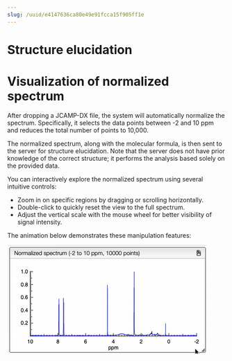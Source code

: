 ```yaml
---
slug: /uuid/e4147636ca80e49e91fcca15f905ff1e
---
```


# Structure elucidation

# Visualization of normalized spectrum

After dropping a JCAMP-DX file, the system will automatically normalize the spectrum. Specifically, it selects the data points between -2 and 10 ppm and reduces the total number of points to 10,000.

The normalized spectrum, along with the molecular formula, is then sent to the server for structure elucidation. Note that the server does not have prior knowledge of the correct structure; it performs the analysis based solely on the provided data.

You can interactively explore the normalized spectrum using several intuitive controls:

- Zoom in on specific regions by dragging or scrolling horizontally.
- Double-click to quickly reset the view to the full spectrum.
- Adjust the vertical scale with the mouse wheel for better visibility of signal intensity.

The animation below demonstrates these manipulation features:

![Manipulating the spectrum](images/zoom.gif)
